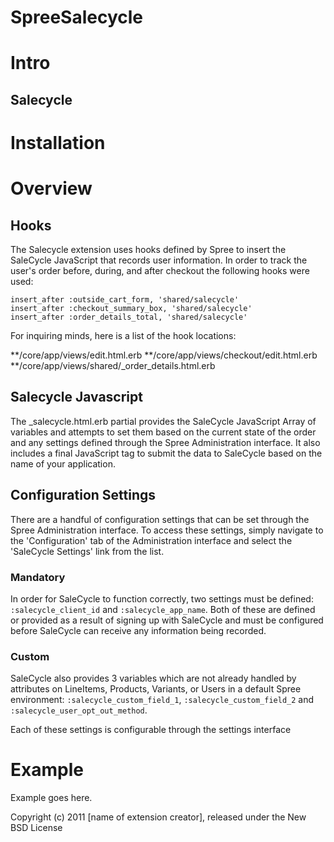 SpreeSalecycle
==============

Intro
=====

Salecycle
---------

Installation
============

Overview
========

Hooks
-----

The Salecycle extension uses hooks defined by Spree to insert the SaleCycle JavaScript that records user information.  In order to track the user's order before, during, and after checkout the following hooks were used:

```
insert_after :outside_cart_form, 'shared/salecycle'
insert_after :checkout_summary_box, 'shared/salecycle'
insert_after :order_details_total, 'shared/salecycle'
```

For inquiring minds, here is a list of the hook locations:

\*\*/core/app/views/edit.html.erb
\*\*/core/app/views/checkout/edit.html.erb
\*\*/core/app/views/shared/_order_details.html.erb

Salecycle Javascript
--------------------

The _salecycle.html.erb partial provides the SaleCycle JavaScript Array of variables and attempts to set them based on the current state of the order and any settings defined through the Spree Administration interface.  It also includes a final JavaScript tag to submit the data to SaleCycle based on the name of your application.


Configuration Settings
----------------------

There are a handful of configuration settings that can be set through the Spree Administration interface.  To access these settings, simply navigate to the 'Configuration' tab of the Administration interface and select the 'SaleCycle Settings' link from the list.

### Mandatory ###

In order for SaleCycle to function correctly, two settings must be defined: `:salecycle_client_id` and `:salecycle_app_name`.  Both of these are defined or provided as a result of signing up with SaleCycle and must be configured before SaleCycle can receive any information being recorded.

### Custom ###

SaleCycle also provides 3 variables which are not already handled by attributes on LineItems, Products, Variants, or Users in a default Spree environment: `:salecycle_custom_field_1`, `:salecycle_custom_field_2` and `:salecycle_user_opt_out_method`.

Each of these settings is configurable through the settings interface

Example
=======

Example goes here.


Copyright (c) 2011 [name of extension creator], released under the New BSD License
